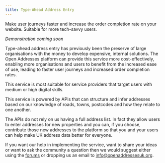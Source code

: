 ```yaml
---
title: Type-Ahead Address Entry
---
```


Make user journeys faster and increase the order completion rate on your website. Suitable for more tech-savvy users.

*Demonstration coming soon*

Type-ahead address entry has previously been the preserve of large organisations with the money to develop expensive, internal solutions. The Open Addresses platform can provide this service more cost-effectively, enabling more organisations and users to benefit from the increased ease of use, leading to faster user journeys and increased order completion rates.

This service is most suitable for service providers that target users with medium or high digital skills.

This service is powered by APIs that can structure and infer addresses based on our knowledge of roads, towns, postcodes and how they relate to one another.

The APIs do not rely on us having a full address list. In fact they allow users to enter addresses for new properties and you can, if you choose, contribute those new addresses to the platform so that you and your users can help make UK address data better for everyone.

If you want our help in implementing the service, want to share your ideas or want to ask the community a question then we would suggest either using the [forums](https://github.com/OpenAddressesUK/forum) or dropping us an email to [info@openaddressesuk.org](mailto:info@openaddressesuk.org).